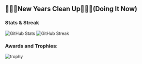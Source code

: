 ## 🎇🧨🎆New Years Clean Up🎇🧨🎆(Doing It Now)
### Stats & Streak
![GitHub Stats](https://github-readme-stats.vercel.app/api?username=xwillxu&theme=default)
![GitHub Streak](http://github-readme-streak-stats.herokuapp.com?user=xwillxu&hide_border=true&fire=DD0000&stroke=DD9100&ring=DD9100&currStreakNum=FFCB00&dates=DD6300&sideLabels=FFC700E9&currStreakLabel=DD2323&background=000000C2&sideNums=FFF600)

### Awards and Trophies:
![trophy](https://github-profile-trophy.vercel.app/?username=xwillxu&theme=one-dark)
